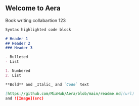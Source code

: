 ## Welcome to Aera

Book writing collabartion 123

```markdown
Syntax highlighted code block

# Header 1
## Header 2
### Header 3

- Bulleted
- List

1. Numbered
2. List

**Bold** and _Italic_ and `Code` text

[https://github.com/MiaHub/Aera/blob/main/readme.md](url) 
and ![Image](src)
```
